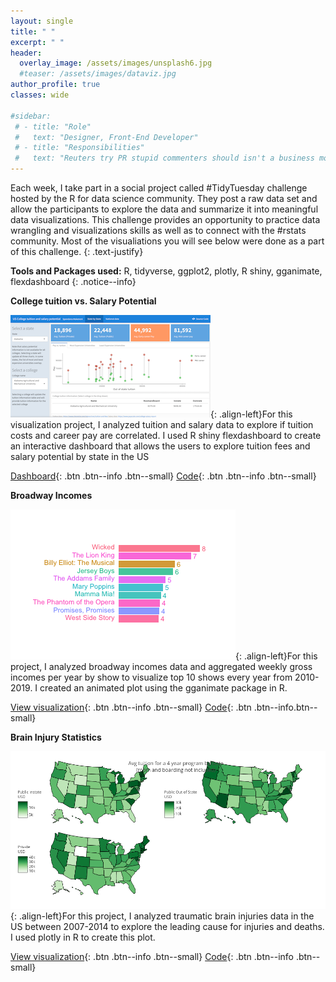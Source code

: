 ```yaml
---
layout: single
title: " "
excerpt: " "
header:
  overlay_image: /assets/images/unsplash6.jpg
  #teaser: /assets/images/dataviz.jpg
author_profile: true  
classes: wide 

#sidebar:
 # - title: "Role"
 #   text: "Designer, Front-End Developer"
 # - title: "Responsibilities"
 #   text: "Reuters try PR stupid commenters should isn't a business model"
--- 
```


Each week, I take part in a social project called #TidyTuesday challenge hosted by the R for data science community. They post a raw data set and allow the participants to explore the data and summarize it into meaningful data visualizations. This challenge provides an opportunity to practice data wrangling and visualizations skills as well as to connect with the #rstats community. Most of the visualiations you will see below were done as a part of this challenge.
{: .text-justify}

**Tools and Packages used:**  R, tidyverse, ggplot2, plotly, R shiny, gganimate, flexdashboard
{: .notice--info}

**College tuition vs. Salary Potential**

![image-left](/assets/images/Collegetuition.png){: .align-left}For this visualization project, I analyzed tuition and salary data to explore if tuition costs and career pay are correlated. I used R shiny flexdashboard to create an interactive dashboard that allows the users to explore tuition fees and salary potential by state in the US

[Dashboard](https://smakeneni.shinyapps.io/Tuition_Salary/){: .btn .btn--info .btn--small}  [Code](https://github.com/smakeneni/TidyTuesday/blob/master/College_tuition_03_011/Tuition_Salary.Rmd){: .btn .btn--info .btn--small}

**Broadway Incomes**

![image-left](/assets/images/broadway.gif){: .align-left}For this project, I analyzed broadway incomes data and aggregated weekly gross incomes per year by show to visualize top 10 shows every year from 2010-2019. I created an animated plot using the gganimate package in R.

[View visualization](https://github.com/smakeneni/TidyTuesday/blob/master/Broadway/Animatedplot.R){: .btn .btn--info .btn--small}    [Code](https://github.com/smakeneni/TidyTuesday/blob/master/Broadway/Animatedplot.R){: .btn .btn--info.btn--small}

**Brain Injury Statistics**

![image-left](/assets/images/College_tuition_maps.png){: .align-left}For this project, I analyzed traumatic brain injuries data in the US between 2007-2014 to explore the leading cause for injuries and deaths. I used plotly in R to create this plot.

[View visualization](https://github.com/smakeneni/TidyTuesday/blob/master/BrainInjury_03_24/Braininjury_plotly.R){: .btn .btn--info .btn--small}  [Code](https://github.com/smakeneni/TidyTuesday/blob/master/BrainInjury_03_24/Braininjury_plotly.R){: .btn .btn--info .btn--small} 

